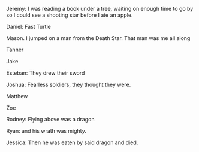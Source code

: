 Jeremy: I was reading a book under a tree, waiting on enough time to go by so I could see a shooting star before I ate an apple.

Daniel: Fast Turtle

Mason. I jumped on a man from the Death Star. That man was me all along

Tanner

Jake

Esteban: They drew their sword

Joshua: Fearless soldiers, they thought they were.

Matthew 

Zoe

Rodney: Flying above was a dragon 

Ryan:   and his wrath was mighty.

Jessica: Then he was eaten by said dragon and died. 
